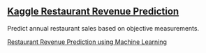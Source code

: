 ## [Kaggle Restaurant Revenue Prediction](https://www.kaggle.com/c/restaurant-revenue-prediction)  

Predict annual restaurant sales based on objective measurements.  

[Restaurant Revenue Prediction using Machine Learning](http://www.researchinventy.com/papers/v6i4/J0604091094.pdf)
